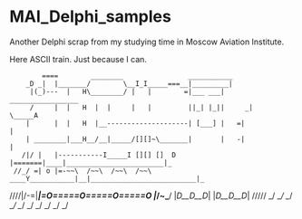 # MAI_Delphi_samples
Another Delphi scrap from my studying time in Moscow Aviation Institute.

Here ASCII train. Just because I can.

            ====        ________                ___________
        _D _|  |_______/        \__I_I_____===__|_________|
         |(_)---  |   H\________/ |   |        =|___ ___|      _________________ 
         /     |  |   H  |  |     |   |         ||_| |_||     _|                \_____A
        |      |  |   H  |__--------------------| [___] |   =|                        |
        | ________|___H__/__|_____/[][]~\_______|       |   -|                        |
       /|/ |   |-----------I_____I [][] []  D   |=======|____|________________________|_
     //_/ =| o |=-~~\  /~~\  /~~\  /~~\ ____Y___________|__|__________________________|_
   ////|/-=|___|=O=====O=====O=====O   |_____/~\___/          |_D__D__D_|  |_D__D__D_|
 /////  \_/      \__/  \__/  \__/  \__/      \_/               \_/   \_/    \_/   \_/
